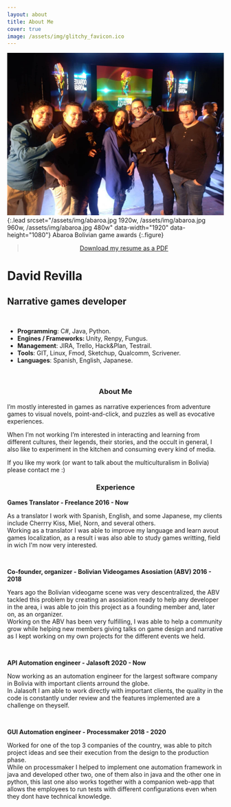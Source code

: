 ```yaml
---
layout: about
title: About Me
cover: true
image: /assets/img/glitchy_favicon.ico
---
```


![Screenshot](/assets/img/abaroa.jpg){:.lead srcset="/assets/img/abaroa.jpg 1920w, /assets/img/abaroa.jpg 960w, /assets/img/abaroa.jpg 480w" data-width="1920" data-height="1080"}
Abaroa Bolivian game awards
{:.figure}

> <center><a id="blocklink" href="assets/David_Revilla-resume.pdf" target="_blank" class="image fit">Download my resume as a PDF</a></center>

<div class="base">
  <div class="profile">
    <div class="photo">
      <!--<img src="" /> -->
      <i class="fas fa-rocket"></i>
    </div>
    <div class="info">
      <h1 class="name">David Revilla</h1>
      <h2 class="job">Narrative games developer</h2>
    </div>
  </div>
<br>

<ul>
  <li><b id="notice">Programming</b>: C#, Java, Python.</li>
  <li><b id="notice">Engines / Frameworks: </b>Unity, Renpy, Fungus.</li>
  <li><b id="notice">Management</b>: JIRA, Trello, Hack&Plan, Testrail.</li>
  <li><b id="notice">Tools</b>: GIT, Linux, Fmod, Sketchup, Qualcomm, Scrivener.</li>
  <li><b id="notice">Languages</b>: Spanish, English, Japanese.</li>
</ul>
<br>

  <div class="about">
    <center><h3>About Me</h3></center>
      <p>I’m mostly interested in games as narrative experiences from adventure games to visual novels, point-and-click, and puzzles as well as evocative experiences.
      </p>
      <p>
      When I’m not working I’m interested in interacting and learning from different cultures, their legends, their stories, and the occult in general, I also like to experiment in the kitchen and consuming every kind of media.
      </p>
      <p>
      If you like my work (or want to talk about the multiculturalism in Bolivia) please contact me :)
      </p>
  </div>
  <center><h3>Experience</h3></center>
  <p><b>Games Translator - Freelance 2016 - Now</b></p>
    <p>As a translator I work with Spanish, English, and some Japanese, my clients include Cherrry Kiss, Miel, Norn, and several others.<br>
    Working as a translator I was able to improve my language and learn avout games localization, as a result i was also able to study games writting, field in wich I'm now very interested.
    </p>
  <br>
  <p><b>Co-founder, organizer - Bolivian Videogames Asosiation (ABV) 2016 - 2018</b></p>
    <p>Years ago the Bolivian videogame scene was very descentralized, the ABV tackled this problem by creating an asosiation ready to help any developer in the area, i was able to join this project as a founding member and, later on, as an organizer.<br>
    Working on the ABV has been very fulfilling, I was able to help a community grow while helping new members giving talks on game design and narrative as I kept working on my own projects for the different events we held.
    </p>
  <br>
  <p><b>API Automation engineer - Jalasoft 2020 - Now</b></p>
    <p>Now working as an automation engineer for the largest software company in Bolivia with important clients arround the globe.<br>
    In Jalasoft I am able to work directly with important clients, the quality in the code is constantly under review and the features implemented are a challenge on theyself.
    </p>
  <br>
  <p><b>GUI Automation engineer - Processmaker 2018 - 2020</b></p>
    <p>Worked for one of the top 3 companies of the country, was able to pitch project ideas and see their execution from the design to the production phase.<br>
    While on processmaker I helped to implement one automation framework in java and developed other two, one of them also in java and the other one in python, this last one also works together with a companion web-app that allows the employees to run tests with different configurations even when they dont have technical knowledge.
    </p>

<!-- <script src="assets/resume.js"></script> -->
